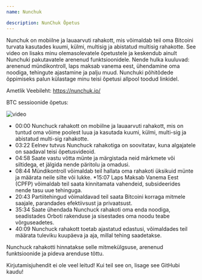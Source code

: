```yaml
---
name: Nunchuk

description: NunChuk Õpetus
---
```


Nunchuk on mobiilne ja lauaarvuti rahakott, mis võimaldab teil oma Bitcoini turvata kasutades kuumi, külmi, multisig ja abistatud multisig rahakotte. See video on lisaks minu olemasolevatele õpetustele ja keskendub ainult Nunchuki pakutavatele arenenud funktsioonidele. Nende hulka kuuluvad: arenenud mündikontroll, laps maksab vanema eest, ühendamine oma noodiga, tehingute ajastamine ja palju muud. Nunchuki põhitõdede õppimiseks palun külastage minu teisi õpetusi allpool toodud linkidel.

Ametlik Veebileht: https://nunchuk.io/

BTC sessioonide õpetus:

![video](https://youtu.be/ugzdX0Q0Cgs?si=X-ZsK9Y_0-IHBCj4)

- 00:00 Nunchuck rahakott on mobiilne ja lauaarvuti rahakott, mis on tuntud oma võime poolest luua ja kasutada kuumi, külmi, multi-sig ja abistatud multi-sig rahakotte.
- 03:22 Eelnev tutvus Nunchuck rahakotiga on soovitatav, kuna algajatele on saadaval teisi õpetusvideoid.
- 04:58 Saate vastu võtta münte ja märgistada neid märkmete või siltidega, et jälgida nende päritolu ja omadusi.
- 08:44 Mündikontroll võimaldab teil hallata oma rahakoti üksikuid münte ja määrata neile silte või lukke.
  \*15:07 Laps Maksab Vanema Eest (CPFP) võimaldab teil saata kinnitamata vahendeid, subsideerides nende tasu uue tehinguga.
- 20:43 Partiitehingud võimaldavad teil saata Bitcoini korraga mitmele saajale, parandades efektiivsust ja privaatsust.
- 35:34 Saate ühendada Nunchuck rahakoti oma enda noodiga, seadistades Orboti rakenduse ja sisestades oma noodu teabe võrguseadetes.
- 40:09 Nunchuck rahakott toetab ajastatud edastusi, võimaldades teil määrata tuleviku kuupäeva ja aja, millal tehing saadetakse.

Nunchuck rahakotti hinnatakse selle mitmekülgsuse, arenenud funktsioonide ja pideva arenduse tõttu.

Kirjutamisjuhendit ei ole veel leitud! Kui teil see on, lisage see GitHubi kaudu!
